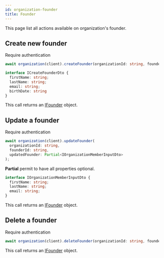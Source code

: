 ```yaml
---
id: organization-founder
title: Founder
---
```


This page list all actions available on organization's founder.

## Create new founder

<span class="badge badge--warning">Require authentication</span>

```ts
await organization(client).createFounder(organizationId: string, founder: ICreateFounderDto);
```

```ts
interface ICreateFounderDto {
  firstName: string;
  lastName: string;
  email: string;
  birthDate: string
}
```

This call returns an [IFounder](../organization-types#ifounder) object.

## Update a founder

<span class="badge badge--warning">Require authentication</span>

```ts
await organization(client).updateFounder(
  organizationId: string,
  founderId: string,
  updatedFounder: Partial<IOrganizationMemberInputDto>
);
```

**Partial** permit to have all properties optional. 
```ts
interface IOrganizationMemberInputDto {
  firstName: string;
  lastName: string;
  email: string;
}
```

This call returns an [IFounder](../organization-types#ifounder) object.

## Delete a founder

<span class="badge badge--warning">Require authentication</span>

```ts
await organization(client).deleteFounder(organizationId: string, founderId: string);
```

This call returns an [IFounder](../organization-types#ifounder) object.